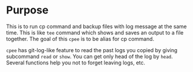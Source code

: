 # Purpose
This is to run cp command and backup files with log message at the same time. This is like `tee` command which shows and saves an output to a file together. The goal of this `cpee` is to be alias for cp command.

`cpee` has git-log-like feature to read the past logs you copied by giving subcommand `read` or `show`. You can get only head of the log by `head`. Several functions help you not to forget leaving logs, etc.


